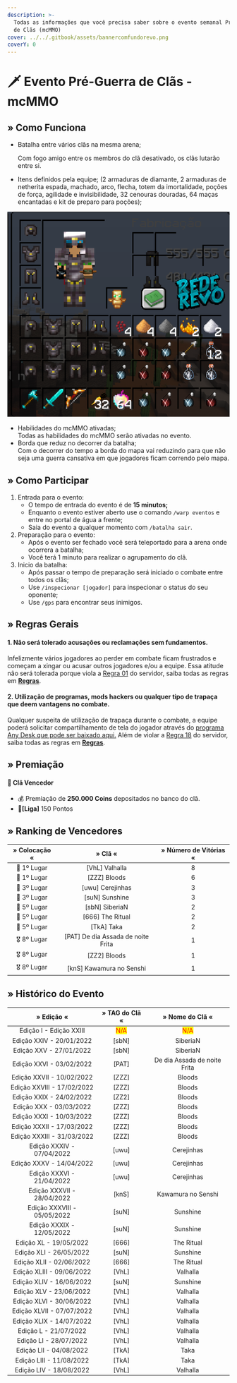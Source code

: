 ```yaml
---
description: >-
  Todas as informações que você precisa saber sobre o evento semanal Pré-Guerra
  de Clãs (mcMMO)
cover: ../../.gitbook/assets/bannercomfundorevo.png
coverY: 0
---
```


# 🗡 Evento Pré-Guerra de Clãs - mcMMO

## » Como Funciona

*   Batalha entre vários clãs na mesma arena;

    Com fogo amigo entre os membros do clã desativado, os clãs lutarão entre si.
* Itens definidos pela equipe; (2 armaduras de diamante,  2 armaduras de netherita espada, machado, arco, flecha, totem da imortalidade, poções de força, agilidade e invisibilidade, 32 cenouras douradas, 64 maças encantadas e kit de preparo para poções);

![](<../../.gitbook/assets/image (15).png>)

* Habilidades do mcMMO ativadas;\
  Todas as habilidades do mcMMO serão ativadas no evento.
* Borda que reduz no decorrer da batalha;\
  Com o decorrer do tempo a borda do mapa vai reduzindo para que não seja uma guerra cansativa em que jogadores ficam correndo pelo mapa.

## » Como Participar

1. Entrada para o evento:
   * O tempo de entrada do evento é de **15 minutos;**
   * Enquanto o evento estiver aberto use o comando `/warp eventos` e entre no portal de água a frente;
   * Saia do evento a qualquer momento com `/batalha sair`.
2. Preparação para o evento:
   * Após o evento ser fechado você será teleportado para a arena onde ocorrera a batalha;
   * Você terá 1 minuto para realizar o agrupamento do clã.
3. Inicio da batalha:
   * Após passar o tempo de preparação será iniciado o combate entre todos os clãs;
   * Use `/inspecionar [jogador]` para inspecionar o status do seu oponente;
   * Use `/gps` para encontrar seus inimigos.

## » Regras Gerais

#### **1. Não será tolerado acusações ou reclamações sem fundamentos.**

Infelizmente vários jogadores ao perder em combate ficam frustrados e começam a xingar ou acusar outros jogadores e/ou a equipe. Essa atitude não será tolerada porque viola a [Regra 01](https://wiki.rederevo.com/regras/chat#01) do servidor, saiba todas as regras em [**Regras**](../../regras/).

#### **2. Utilização de programas, mods hackers ou qualquer tipo de trapaça que deem vantagens no combate.**

Qualquer suspeita de utilização de trapaça durante o combate, a equipe poderá solicitar compartilhamento de tela do jogador através do [programa Any Desk que pode ser baixado aqui.](https://anydesk.com/pt/downloads) Além de violar a [Regra 18](https://wiki.rederevo.com/regras/jogabilidade#01-7) do servidor, saiba todas as regras em [**Regras**](../../regras/).

## » Premiação

#### 🥇 **Clã Vencedor**

* :moneybag: Premiação de **250.000 Coins** depositados no banco do clã.
* 💎**\[Liga]** 150 Pontos

## » Ranking de Vencedores

| » Colocação « |               » Clã «               | » Número de Vitórias « |
| :-----------: | :---------------------------------: | :--------------------: |
|  🥇 1º Lugar  |           \[VhL] Valhalla           |            8           |
|  🥈 1º Lugar  |            \[ZZZ] Bloods            |            6           |
|  🥉 3º Lugar  |          \[uwu] Cerejinhas          |            3           |
|  🥉 3º Lugar  |           \[suN] Sunshine           |            3           |
|  🏅 5º Lugar  |           \[sbN] SiberiaN           |            2           |
|  🏅 5º Lugar  |          \[666] The Ritual          |            2           |
|  🏅 5º Lugar  |             \[TkA] Taka             |            2           |
|  🎖️ 8º Lugar | \[PAT] De dia Assada de noite Frita |            1           |
|  🎖️ 8º Lugar |            \[ZZ2] Bloods            |            1           |
|  🎖️ 8º Lugar |      \[knS] Kawamura no Senshi      |            1           |

## » Histórico do Evento

|          » Edição «         |            » TAG do Clã «           |           » Nome do Clã «           |
| :-------------------------: | :---------------------------------: | :---------------------------------: |
|   Edição I - Edição XXIII   | <mark style="color:red;">N/A</mark> | <mark style="color:red;">N/A</mark> |
|   Edição XXIV - 20/01/2022  |                \[sbN]               |               SiberiaN              |
|   Edição XXV - 27/01/2022   |                \[sbN]               |               SiberiaN              |
|   Edição XXVI - 03/02/2022  |                \[PAT]               |     De dia Assada de noite Frita    |
|  Edição XXVII - 10/02/2022  |                \[ZZZ]               |                Bloods               |
|  Edição XXVIII - 17/02/2022 |                \[ZZZ]               |                Bloods               |
|   Edição XXIX - 24/02/2022  |                \[ZZ2]               |                Bloods               |
|   Edição XXX - 03/03/2022   |                \[ZZZ]               |                Bloods               |
|   Edição XXXI - 10/03/2022  |                \[ZZZ]               |                Bloods               |
|  Edição XXXII - 17/03/2022  |                \[ZZZ]               |                Bloods               |
|  Edição XXXIII - 31/03/2022 |                \[ZZZ]               |                Bloods               |
|  Edição XXXIV - 07/04/2022  |                \[uwu]               |              Cerejinhas             |
|   Edição XXXV - 14/04/2022  |                \[uwu]               |              Cerejinhas             |
|  Edição XXXVI - 21/04/2022  |                \[uwu]               |              Cerejinhas             |
|  Edição XXXVII - 28/04/2022 |                \[knS]               |          Kawamura no Senshi         |
| Edição XXXVIII - 05/05/2022 |                \[suN]               |               Sunshine              |
|  Edição XXXIX - 12/05/2022  |                \[suN]               |               Sunshine              |
|    Edição XL - 19/05/2022   |                \[666]               |              The Ritual             |
|   Edição XLI - 26/05/2022   |                \[suN]               |               Sunshine              |
|   Edição XLII - 02/06/2022  |                \[666]               |              The Ritual             |
|  Edição XLIII - 09/06/2022  |                \[VhL]               |               Valhalla              |
|   Edição XLIV - 16/06/2022  |                \[suN]               |               Sunshine              |
|   Edição XLV - 23/06/2022   |                \[VhL]               |               Valhalla              |
|   Edição XLVI - 30/06/2022  |                \[VhL]               |               Valhalla              |
|  Edição XLVII - 07/07/2022  |                \[VhL]               |               Valhalla              |
|   Edição XLIX - 14/07/2022  |                \[VhL]               |               Valhalla              |
|    Edição L - 21/07/2022    |                \[VhL]               |               Valhalla              |
|    Edição LI - 28/07/2022   |                \[VhL]               |               Valhalla              |
|   Edição LII - 04/08/2022   |                \[TkA]               |                 Taka                |
|   Edição LIII - 11/08/2022  |                \[TkA]               |                 Taka                |
|   Edição LIV - 18/08/2022   |                \[VhL]               |               Valhalla              |
